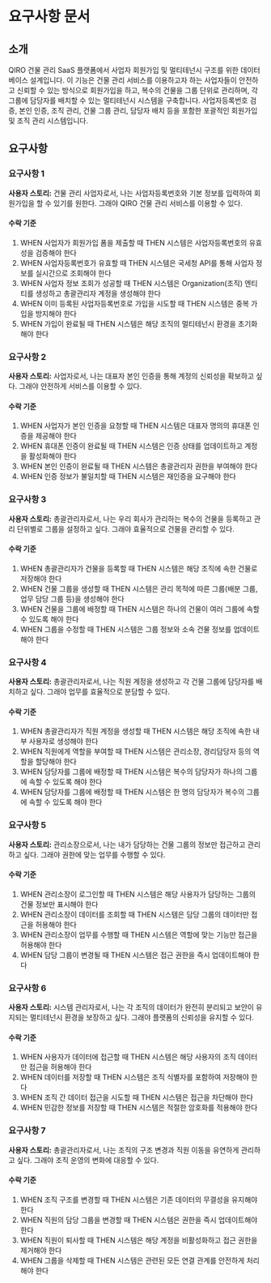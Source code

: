 # 요구사항 문서

## 소개

QIRO 건물 관리 SaaS 플랫폼에서 사업자 회원가입 및 멀티테넌시 구조를 위한 데이터베이스 설계입니다. 이 기능은 건물 관리 서비스를 이용하고자 하는 사업자들이 안전하고 신뢰할 수 있는 방식으로 회원가입을 하고, 복수의 건물을 그룹 단위로 관리하며, 각 그룹에 담당자를 배치할 수 있는 멀티테넌시 시스템을 구축합니다. 사업자등록번호 검증, 본인 인증, 조직 관리, 건물 그룹 관리, 담당자 배치 등을 포함한 포괄적인 회원가입 및 조직 관리 시스템입니다.

## 요구사항

### 요구사항 1

**사용자 스토리:** 건물 관리 사업자로서, 나는 사업자등록번호와 기본 정보를 입력하여 회원가입을 할 수 있기를 원한다. 그래야 QIRO 건물 관리 서비스를 이용할 수 있다.

#### 수락 기준

1. WHEN 사업자가 회원가입 폼을 제출할 때 THEN 시스템은 사업자등록번호의 유효성을 검증해야 한다
2. WHEN 사업자등록번호가 유효할 때 THEN 시스템은 국세청 API를 통해 사업자 정보를 실시간으로 조회해야 한다
3. WHEN 사업자 정보 조회가 성공할 때 THEN 시스템은 Organization(조직) 엔티티를 생성하고 총괄관리자 계정을 생성해야 한다
4. WHEN 이미 등록된 사업자등록번호로 가입을 시도할 때 THEN 시스템은 중복 가입을 방지해야 한다
5. WHEN 가입이 완료될 때 THEN 시스템은 해당 조직의 멀티테넌시 환경을 초기화해야 한다

### 요구사항 2

**사용자 스토리:** 사업자로서, 나는 대표자 본인 인증을 통해 계정의 신뢰성을 확보하고 싶다. 그래야 안전하게 서비스를 이용할 수 있다.

#### 수락 기준

1. WHEN 사업자가 본인 인증을 요청할 때 THEN 시스템은 대표자 명의의 휴대폰 인증을 제공해야 한다
2. WHEN 휴대폰 인증이 완료될 때 THEN 시스템은 인증 상태를 업데이트하고 계정을 활성화해야 한다
3. WHEN 본인 인증이 완료될 때 THEN 시스템은 총괄관리자 권한을 부여해야 한다
4. WHEN 인증 정보가 불일치할 때 THEN 시스템은 재인증을 요구해야 한다

### 요구사항 3

**사용자 스토리:** 총괄관리자로서, 나는 우리 회사가 관리하는 복수의 건물을 등록하고 관리 단위별로 그룹을 설정하고 싶다. 그래야 효율적으로 건물을 관리할 수 있다.

#### 수락 기준

1. WHEN 총괄관리자가 건물을 등록할 때 THEN 시스템은 해당 조직에 속한 건물로 저장해야 한다
2. WHEN 건물 그룹을 생성할 때 THEN 시스템은 관리 목적에 따른 그룹(배분 그룹, 업무 담당 그룹 등)을 생성해야 한다
3. WHEN 건물을 그룹에 배정할 때 THEN 시스템은 하나의 건물이 여러 그룹에 속할 수 있도록 해야 한다
4. WHEN 그룹을 수정할 때 THEN 시스템은 그룹 정보와 소속 건물 정보를 업데이트해야 한다

### 요구사항 4

**사용자 스토리:** 총괄관리자로서, 나는 직원 계정을 생성하고 각 건물 그룹에 담당자를 배치하고 싶다. 그래야 업무를 효율적으로 분담할 수 있다.

#### 수락 기준

1. WHEN 총괄관리자가 직원 계정을 생성할 때 THEN 시스템은 해당 조직에 속한 내부 사용자로 생성해야 한다
2. WHEN 직원에게 역할을 부여할 때 THEN 시스템은 관리소장, 경리담당자 등의 역할을 할당해야 한다
3. WHEN 담당자를 그룹에 배정할 때 THEN 시스템은 복수의 담당자가 하나의 그룹에 속할 수 있도록 해야 한다
4. WHEN 담당자를 그룹에 배정할 때 THEN 시스템은 한 명의 담당자가 복수의 그룹에 속할 수 있도록 해야 한다

### 요구사항 5

**사용자 스토리:** 관리소장으로서, 나는 내가 담당하는 건물 그룹의 정보만 접근하고 관리하고 싶다. 그래야 권한에 맞는 업무를 수행할 수 있다.

#### 수락 기준

1. WHEN 관리소장이 로그인할 때 THEN 시스템은 해당 사용자가 담당하는 그룹의 건물 정보만 표시해야 한다
2. WHEN 관리소장이 데이터를 조회할 때 THEN 시스템은 담당 그룹의 데이터만 접근을 허용해야 한다
3. WHEN 관리소장이 업무를 수행할 때 THEN 시스템은 역할에 맞는 기능만 접근을 허용해야 한다
4. WHEN 담당 그룹이 변경될 때 THEN 시스템은 접근 권한을 즉시 업데이트해야 한다

### 요구사항 6

**사용자 스토리:** 시스템 관리자로서, 나는 각 조직의 데이터가 완전히 분리되고 보안이 유지되는 멀티테넌시 환경을 보장하고 싶다. 그래야 플랫폼의 신뢰성을 유지할 수 있다.

#### 수락 기준

1. WHEN 사용자가 데이터에 접근할 때 THEN 시스템은 해당 사용자의 조직 데이터만 접근을 허용해야 한다
2. WHEN 데이터를 저장할 때 THEN 시스템은 조직 식별자를 포함하여 저장해야 한다
3. WHEN 조직 간 데이터 접근을 시도할 때 THEN 시스템은 접근을 차단해야 한다
4. WHEN 민감한 정보를 저장할 때 THEN 시스템은 적절한 암호화를 적용해야 한다

### 요구사항 7

**사용자 스토리:** 총괄관리자로서, 나는 조직의 구조 변경과 직원 이동을 유연하게 관리하고 싶다. 그래야 조직 운영의 변화에 대응할 수 있다.

#### 수락 기준

1. WHEN 조직 구조를 변경할 때 THEN 시스템은 기존 데이터의 무결성을 유지해야 한다
2. WHEN 직원의 담당 그룹을 변경할 때 THEN 시스템은 권한을 즉시 업데이트해야 한다
3. WHEN 직원이 퇴사할 때 THEN 시스템은 해당 계정을 비활성화하고 접근 권한을 제거해야 한다
4. WHEN 그룹을 삭제할 때 THEN 시스템은 관련된 모든 연결 관계를 안전하게 처리해야 한다